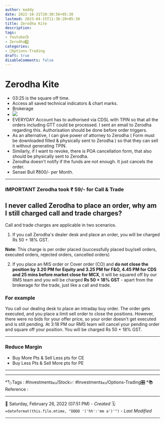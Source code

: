 ```yaml
---
author: maddy
date: 2022-10-31T20:30:56+05:30
lastmod: 2023-04-15T11:36:20+05:30
title: Zerodha Kite
description: 
tags:
- Youtube📺
- Zerodha0️⃣ 
categories: 
- 🤹Options-Trading
draft: true
disableComments: false
---
```

# Zerodha Kite
- 03:25 is the square off time.
- Access all saved technical indicators & chart marks.
- Brokerage
- ![](https://i.imgur.com/1RHoZbm.png)
- EVERYDAY Account has to authorised via CDSL with TPIN so that all the orders including GTT could be processed. I sent an email to Zerodha regarding this. Authorisation should be done before order triggers. 
- As an alternative, I can give power of attorney to Zerodha ( Form must be downloaded filled & physically sent to Zerodha ) so that they can sell it without generating TPIN.
- Similarly, if I want to revoke, there is POA cancellation form, that also should be physically sent to Zerodha.
- Zerodha doesn't notify if the funds are not enough. It just cancels the order.
- Sensei Bull ₹800/- per Month.
----
### IMPORTANT Zerodha took ₹ 59/- for Call & Trade

## I never called Zerodha to place an order, why am I still charged call and trade charges?

Call and trade charges are applicable in two scenarios.

1. If you call Zerodha's dealer desk and place an order, you will be charged Rs 50 + 18% GST.

**Note**: This charge is per order placed (successfully placed buy/sell orders, executed orders, rejected orders, cancelled orders)

2. If you place an MIS order or Cover order (CO) and **do not close the position by 3.20 PM for Equity and 3.25 PM for F&O, 4.45 PM for CDS and 25 mins before market close for MCX**, it will be squared off by our RMS team and you will be charged **Rs 50 + 18% GST** - apart from the brokerage for the trade, just like a call and trade.

### For example

You call our dealing desk to place an intraday buy order. The order gets executed, and you place a limit sell order to close the positions. However, there were no bids for your offer price, so your order doesn't get executed and is still pending. At 3:18 PM our RMS team will cancel your pending order and square off your position. You will be charged Rs 50 + 18% GST.

----
### Reduce Margin
- Buy More Pts & Sell Less pts for CE
- Buy Less Pts & Sell More pts for PE 
------


---
*🏷️Tags : #Investments💷/Stock📈 #Investments💷/Options-Trading🎛️ 
*📚Reference :

---
📅   Saturday, February 26, 2022  (07:51 PM) - *Created*
🗓️ `=dateformat(this.file.mtime, "DDDD '('hh':'mm a')'")` - *Last Modified* 

---

